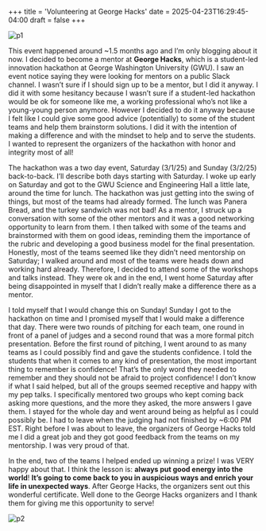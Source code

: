 +++
title = 'Volunteering at George Hacks'
date = 2025-04-23T16:29:45-04:00
draft = false
+++

![p1](/blog/20250423_George_Hacks/george_hacks.png)

This event happened around ~1.5 months ago and I’m only blogging about it now. I decided to become a mentor at **George Hacks**, which is a student-led innovation hackathon at George Washington University (GWU). I saw an event notice saying they were looking for mentors on a public Slack channel. I wasn’t sure if I should sign up to be a mentor, but I did it anyway. I did it with some hesitancy because I wasn’t sure if a student-led hackathon would be ok for someone like me, a working professional who’s not like a young-young person anymore. However I decided to do it anyway because I felt like I could give some good advice (potentially) to some of the student teams and help them brainstorm solutions. I did it with the intention of making a difference and with the mindset to help and to serve the students. I wanted to represent the organizers of the hackathon with honor and integrity most of all! 

The hackathon was a two day event, Saturday (3/1/25) and Sunday (3/2/25) back-to-back. I’ll describe both days starting with Saturday. I woke up early on Saturday and got to the GWU Science and Engineering Hall a little late, around the time for lunch. The hackathon was just getting into the swing of things, but most of the teams had already formed. The lunch was Panera Bread, and the turkey sandwich was not bad! As a mentor, I struck up a conversation with some of the other mentors and it was a good networking opportunity to learn from them. I then talked with some of the teams and brainstormed with them on good ideas, reminding them the importance of the rubric and developing a good business model for the final presentation. Honestly, most of the teams seemed like they didn’t need mentorship on Saturday; I walked around and most of the teams were heads down and working hard already. Therefore, I decided to attend some of the workshops and talks instead. They were ok and in the end, I went home Saturday after being disappointed in myself that I didn’t really make a difference there as a mentor. 

I told myself that I would change this on Sunday! Sunday I got to the hackathon on time and I promised myself that I would make a difference that day. There were two rounds of pitching for each team, one round in front of a panel of judges and a second round that was a more formal pitch presentation. Before the first round of pitching, I went around to as many teams as I could possibly find and gave the students confidence. I told the students that when it comes to any kind of presentation, the most important thing to remember is confidence! That’s the only word they needed to remember and they should not be afraid to project confidence! I don’t know if what I said helped, but all of the groups seemed receptive and happy with my pep talks. I specifically mentored two groups who kept coming back asking more questions, and the more they asked, the more answers I gave them. I stayed for the whole day and went around being as helpful as I could possibly be. I had to leave when the judging had not finished by ~6:00 PM EST. Right before I was about to leave, the organizers of George Hacks told me I did a great job and they got good feedback from the teams on my mentorship. I was very proud of that.

In the end, two of the teams I helped ended up winning a prize! I was VERY happy about that. I think the lesson is: **always put good energy into the world**! **It’s going to come back to you in auspicious ways and enrich your life in unexpected ways**. After George Hacks, the organizers sent out this wonderful certificate. Well done to the George Hacks organizers and I thank them for giving me this opportunity to serve!

![p2](/blog/20250423_George_Hacks/certificate.png)